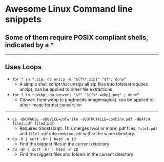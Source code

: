 # Awesome Linux Command line snippets

## Some of them require POSIX compliant shells, indicated by a ^

___

## Uses Loops

* `for f in *.zip; do unzip -d "${f%*.zip}" "$f"; done`^
  * A simple shell script that unzips all zip files into folders(requires unzip), can be applied to other file extractions
* `for f in *.webp; do convert "$f" "${f%*.webp}.png" ; done`^
  * Convert from webp to png(needs imagemagick). can be applied to other image format conversion

___

* `gs -dNOPAUSE -sDEVICE=pdfwrite -sOUTPUTFILE=combine.pdf -dBATCH file1.pdf file2.pdf `
  * Requires Ghostscript. This merges two( or more) pdf files, `file1.pdf` and `file2.pdf` into `combine.pdf` within the same directory.
* `du -h | sort -hr | head -n 10`
  * Find the biggest files in the current directory
* `du -ah | sort -hr | head -n 10`
  * Find the biggest files and folders in the current directory
